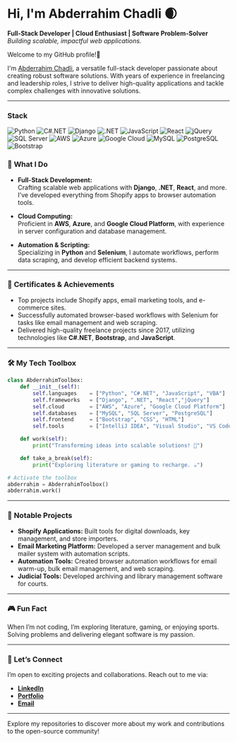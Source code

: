 #  Hi, I'm Abderrahim Chadli 🌒

**Full-Stack Developer | Cloud Enthusiast | Software Problem-Solver**  
_Building scalable, impactful web applications._

Welcome to my GitHub profile!👻

I'm [Abderrahim Chadli](https://abderrahimchadli.github.io/), a versatile full-stack developer passionate about creating robust software solutions. With years of experience in freelancing and leadership roles, I strive to deliver high-quality applications and tackle complex challenges with innovative solutions.

---
### Stack

![Python](https://img.shields.io/badge/Python-3776AB?style=for-the-badge&logo=python&logoColor=white)
![C#.NET](https://img.shields.io/badge/C%23-512BD4?style=for-the-badge&logo=dotnet&logoColor=white)
![Django](https://img.shields.io/badge/Django-092E20?style=for-the-badge&logo=django&logoColor=white)
![.NET](https://img.shields.io/badge/.NET-512BD4?style=for-the-badge&logo=dotnet&logoColor=white)
![JavaScript](https://img.shields.io/badge/JavaScript-F7DF1E?style=for-the-badge&logo=javascript&logoColor=black)
![React](https://img.shields.io/badge/React-61DAFB?style=for-the-badge&logo=react&logoColor=black)
![jQuery](https://img.shields.io/badge/jQuery-0769AD?style=for-the-badge&logo=jquery&logoColor=white)
![SQL Server](https://img.shields.io/badge/SQL%20Server-CC2927?style=for-the-badge&logo=microsoft-sql-server&logoColor=white)
![AWS](https://img.shields.io/badge/AWS-232F3E?style=for-the-badge&logo=amazon-aws&logoColor=white)
![Azure](https://img.shields.io/badge/Azure-0078D4?style=for-the-badge&logo=microsoft-azure&logoColor=white)
![Google Cloud](https://img.shields.io/badge/Google%20Cloud-4285F4?style=for-the-badge&logo=google-cloud&logoColor=white)
![MySQL](https://img.shields.io/badge/MySQL-4479A1?style=for-the-badge&logo=mysql&logoColor=white)
![PostgreSQL](https://img.shields.io/badge/PostgreSQL-336791?style=for-the-badge&logo=postgresql&logoColor=white)
![Bootstrap](https://img.shields.io/badge/Bootstrap-7952B3?style=for-the-badge&logo=bootstrap&logoColor=white)


### 🚀 **What I Do**

- **Full-Stack Development:**  
  Crafting scalable web applications with **Django**, **.NET**, **React**, and more. I’ve developed everything from Shopify apps to browser automation tools.

- **Cloud Computing:**  
  Proficient in **AWS**, **Azure**, and **Google Cloud Platform**, with experience in server configuration and database management.

- **Automation & Scripting:**  
  Specializing in **Python** and **Selenium**, I automate workflows, perform data scraping, and develop efficient backend systems.

---

### 🖖 **Certificates & Achievements**

- Top projects include Shopify apps, email marketing tools, and e-commerce sites.
- Successfully automated browser-based workflows with Selenium for tasks like email management and web scraping.
- Delivered high-quality freelance projects since 2017, utilizing technologies like **C#.NET**, **Bootstrap**, and **JavaScript**.

---

### 🛠️ **My Tech Toolbox**

```python
class AbderrahimToolbox:
    def __init__(self):
        self.languages    = ["Python", "C#.NET", "JavaScript", "VBA"]
        self.frameworks   = ["Django", ".NET", "React","jQuery"]
        self.cloud        = ["AWS", "Azure", "Google Cloud Platform"]
        self.databases    = ["MySQL", "SQL Server", "PostgreSQL"]
        self.frontend     = ["Bootstrap", "CSS", "HTML"]
        self.tools        = ["IntelliJ IDEA", "Visual Studio", "VS Code"]

    def work(self):
        print("Transforming ideas into scalable solutions! 🚀")

    def take_a_break(self):
        print("Exploring literature or gaming to recharge. ☕")

# Activate the toolbox
abderrahim = AbderrahimToolbox()
abderrahim.work()
```

---

### 🎨 **Notable Projects**

- **Shopify Applications:** Built tools for digital downloads, key management, and store importers.
- **Email Marketing Platform:** Developed a server management and bulk mailer system with automation scripts.
- **Automation Tools:** Created browser automation workflows for email warm-up, bulk email management, and web scraping.
- **Judicial Tools:** Developed archiving and library management software for courts.

---

### 🎮 **Fun Fact**

When I’m not coding, I’m exploring literature, gaming, or enjoying sports. Solving problems and delivering elegant software is my passion.

---

### 📨 **Let’s Connect**

I’m open to exciting projects and collaborations. Reach out to me via:

- **[LinkedIn](https://www.linkedin.com/in/abderrahimchadli/)**
- **[Portfolio](https://abderrahimchadli.github.io/)**
- **[Email](mailto:egaokira@gmail.com)**

---

Explore my repositories to discover more about my work and contributions to the open-source community!

